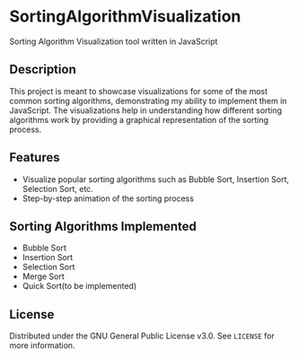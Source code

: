# SortingAlgorithmVisualization

Sorting Algorithm Visualization tool written in JavaScript

## Description

This project is meant to showcase visualizations for some of the most common sorting algorithms, demonstrating my ability to implement them in JavaScript. The visualizations help in understanding how different sorting algorithms work by providing a graphical representation of the sorting process.

## Features

- Visualize popular sorting algorithms such as Bubble Sort, Insertion Sort, Selection Sort, etc.
- Step-by-step animation of the sorting process
  
## Sorting Algorithms Implemented

- Bubble Sort
- Insertion Sort
- Selection Sort
- Merge Sort
- Quick Sort(to be implemented)

## License

Distributed under the GNU General Public License v3.0. See `LICENSE` for more information.
